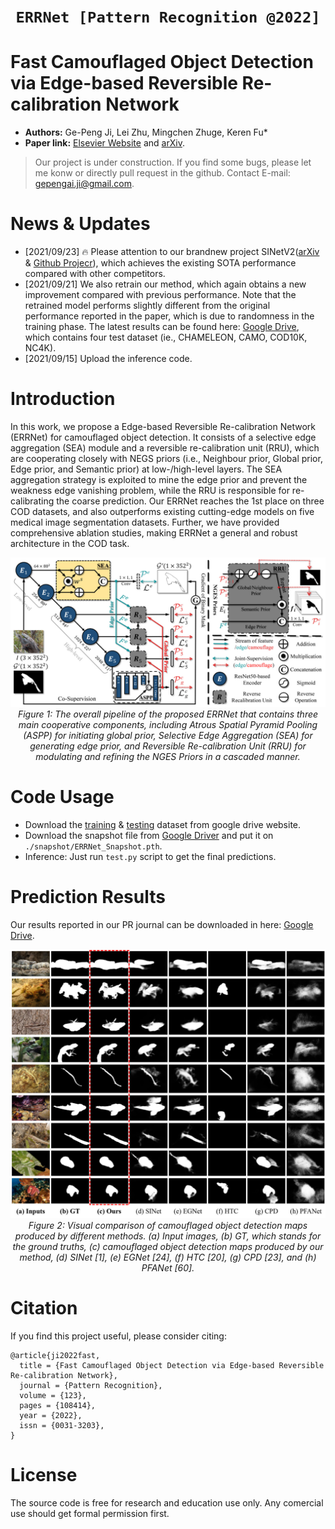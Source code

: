 # <p align=center>`ERRNet [Pattern Recognition @2022]`</p>

# Fast Camouflaged Object Detection via Edge-based Reversible Re-calibration Network

- **Authors:** Ge-Peng Ji, Lei Zhu, Mingchen Zhuge, Keren Fu*
- **Paper link:** [Elsevier Website](https://www.sciencedirect.com/science/article/pii/S0031320321005902) and [arXiv](https://arxiv.org/abs/2111.03216).

> Our project is under construction. If you find some bugs, please let me konw or directly pull request in the github. Contact E-mail: gepengai.ji@gmail.com.

# News & Updates

- [2021/09/23] :fire: Please attention to our brandnew project SINetV2([arXiv]([arXiv](http://dpfan.net/wp-content/uploads/ConcealedOD_paper.pdf)) & [Github Projecr](https://github.com/GewelsJI/SINet-V2)), which achieves the existing SOTA performance compared with other competitors.
- [2021/09/21] We also retrain our method, which again obtains a new improvement compared with previous performance. Note that the retrained model performs slightly different from the original performance reported in the paper, which is due to randomness in the training phase. The latest results can be found here: [Google Drive](https://drive.google.com/file/d/1GSS8nF5OoIpR0l17qwVfgXzujY9nNw1a/view?usp=sharing), which contains four test dataset (ie., CHAMELEON, CAMO, COD10K, NC4K).
- [2021/09/15] Upload the inference code.

# Introduction

In this work, we propose a Edge-based Reversible Re-calibration Network (ERRNet) for camouflaged object detection. It consists of a selective edge aggregation (SEA) module and a reversible re-calibration unit (RRU), which are cooperating closely with NEGS priors (i.e., Neighbour prior, Global prior, Edge prior, and Semantic prior) at low-/high-level layers. The SEA aggregation strategy is exploited to mine the edge prior and prevent the weakness edge vanishing problem, while the RRU is responsible for re-calibrating the coarse prediction. Our ERRNet reaches the 1st place on three COD datasets, and also outperforms existing cutting-edge models on five medical image segmentation datasets. Further, we have provided comprehensive ablation studies, making ERRNet a general and robust architecture in the COD task.

<p align="center">
    <img src="./assets/framework.png"/> <br />
    <em> 
    Figure 1: The overall pipeline of the proposed ERRNet that contains three main cooperative components, including Atrous Spatial Pyramid Pooling (ASPP) for initiating global prior, Selective Edge Aggregation (SEA) for generating edge prior, and Reversible Re-calibration Unit (RRU) for modulating and refining the NGES Priors in a cascaded manner.
    </em>
</p>

# Code Usage

- Download the [training](https://drive.google.com/file/d/1bTIb2qo7WXfyLgCn43Pz0ZDQ4XceO9dE/view?usp=sharing) & [testing](https://drive.google.com/file/d/120wKRvwXpqqeEejw60lYsEyZ4SOicR3M/view?usp=sharing) dataset from google drive website.
- Download the snapshot file from [Google Driver](https://drive.google.com/file/d/1z0RFqIEqQegfWyTBKztbvrYo-vTGT7LL/view?usp=sharing) and put it on `./snapshot/ERRNet_Snapshot.pth`.
- Inference: Just run `test.py` script to get the final predictions.

# Prediction Results

Our results reported in our PR journal can be downloaded in here: [Google Drive](https://drive.google.com/file/d/10i3g4XPBz76nMfU9wZEsKbvmeurSs1Qm/view?usp=sharing).

<p align="center">
    <img src="./assets/prediction_compare.png"/> <br />
    <em> 
    Figure 2: Visual comparison of camouflaged object detection maps produced by different methods. (a) Input images, (b) GT, which stands for the ground truths, (c) camouflaged object detection maps produced by our method, (d) SINet [1], (e) EGNet [24], (f) HTC [20], (g) CPD [23], and (h) PFANet [60].
    </em>
</p>


# Citation

If you find this project useful, please consider citing:

    @article{ji2022fast,
      title = {Fast Camouflaged Object Detection via Edge-based Reversible Re-calibration Network},
      journal = {Pattern Recognition},
      volume = {123},
      pages = {108414},
      year = {2022},
      issn = {0031-3203},
    }
    
# License

The source code is free for research and education use only. Any comercial use should get formal permission first.